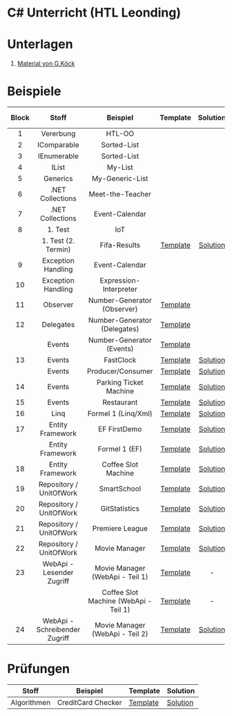 
# C# Unterricht (HTL Leonding)

# Unterlagen

1. [Material von G.Köck](https://github.com/jfuerlinger/CS_IV_19_20)

# Beispiele

| Block |             Stoff             |               Beispiel                |                                             Template                                              | Solution                                                                                         |                                                                        Live Coding |
|:-----:|:-----------------------------:|:-------------------------------------:|:-------------------------------------------------------------------------------------------------:|:-------------------------------------------------------------------------------------------------:|:-----------------------------------------------------------------------------------:|
|   1   |           Vererbung           |                HTL-OO                 |                                                                                                   |                                                                                                  |                                                                                    |
|   2   |          IComparable          |              Sorted-List              |                                                                                                   |                                                                                                  |                                                                                    |
|   3   |          IEnumerable          |              Sorted-List              |                                                                                                   |                                                                                                  |                                                                                    |
|   4   |             IList             |                My-List                |                                                                                                   |                                                                                                  |                                                                                    |
|   5   |           Generics            |            My-Generic-List            |                                                                                                   |                                                                                                  |                                                                                    |
|   6   |       .NET Collections        |           Meet-the-Teacher            |                                                                                                   |                                                                                                  |                                                                                    |
|   7   |       .NET Collections        |            Event-Calendar             |                                                                                                   |                                                                                                  |                                                                                    |
|   8   |            1. Test            |                  IoT                  |                                                                                                   |                                                                                                  |                                                                                    |
|       |      1. Test (2. Termin)      |             Fifa-Results              |        [Template](https://github.com/jfuerlinger/csharp_samples_collections_fifa-results)         | [Solution](https://github.com/jfuerlinger/csharp_samples_collections_fifa-results_solution)      |                                                                                    |
|   9   |      Exception Handling       |            Event-Calendar             |                                                                                                   |                                                                                                  |                                                                                    |
|  10   |      Exception Handling       |        Expression-Interpreter         |                                                                                                   |                                                                                                  |                                                                                    |
|  11   |           Observer            |      Number-Generator (Observer)      |        [Template](https://github.com/jfuerlinger/csharp_samples_observer_numbergenerator)         |                                                                                                  |                                                                                    |
|  12   |           Delegates           |     Number-Generator (Delegates)      |        [Template](https://github.com/jfuerlinger/csharp_samples_delegates_numbergenerator)        |                                                                                                  |                  [Live Coding](https://github.com/jfuerlinger/LiveCoding_20191212) |
|       |            Events             |       Number-Generator (Events)       |         [Template](https://github.com/jfuerlinger/csharp_samples_events_numbergenerator)          |                                                                                                  |                                                                                    |
|  13   |            Events             |               FastClock               |        [Template](https://github.com/jfuerlinger/csharp_samples_events_fastclock-template)        | [Solution](https://github.com/jfuerlinger/csharp_samples_events_fastclock-solution)              |                                                                                    |
|       |            Events             |           Producer/Consumer           |    [Template](https://github.com/jfuerlinger/csharp_samples_events_producerconsumer-template)     | [Solution](https://github.com/jfuerlinger/csharp_samples_events_producerconsumer-solution)       |                                                                                    |
|  14   |            Events             |        Parking Ticket Machine         | [Template](https://github.com/jfuerlinger/csharp_samples_events_parking-ticket-machine-template)  | [Solution](https://github.com/jfuerlinger/csharp_samples_events_parking-ticket-machine-solution) |                                                                                    |
|  15   |            Events             |              Restaurant               |       [Template](https://github.com/jfuerlinger/csharp_samples_events_restaurant-template)        | [Solution](https://github.com/jfuerlinger/csharp_samples_events_restaurant-solution)             |                                                                                    |
|  16   |             Linq              |          Formel 1 (Linq/Xml)          |         [Template](https://github.com/jfuerlinger/csharp_samples_linq-formula1-template)          | [Solution](https://github.com/jfuerlinger/csharp_samples_linq-formula1-solution)                 |                                                                                    |
|  17   |       Entity Framework        |             EF FirstDemo              |          [Template](https://github.com/jfuerlinger/csharp_samples_ef_firstdemo-template)          | [Solution](https://github.com/jfuerlinger/csharp_samples_ef_firstdemo-solution)                  |         [Live Coding](https://github.com/jfuerlinger/POS_LiveCoding_2020-03-05_EF) |
|       |       Entity Framework        |             Formel 1 (EF)             |          [Template](https://github.com/jfuerlinger/csharp_samples_ef_formula1-template)           | [Solution](https://github.com/jfuerlinger/csharp_samples_ef_formula1-solution)                   |                                                                                    |
|  18   |       Entity Framework        |          Coffee Slot Machine          |      [Template](https://github.com/jfuerlinger/csharp_samples_ef_coffeeslotmachine-template)      | [Solution](https://github.com/jfuerlinger/csharp_samples_ef_coffeeslotmachine-solution)          |         [Live Coding](https://github.com/jfuerlinger/POS_LiveCoding_2020-03-12_EF) |
|  19   |    Repository / UnitOfWork    |              SmartSchool              |       [Template](https://github.com/jfuerlinger/csharp_samples_ef_uow_smartschool-template)       | [Solution](https://github.com/jfuerlinger/csharp_samples_ef_uow_smartschool-solution)            |                                                                                    |
|  20   |    Repository / UnitOfWork    |             GitStatistics             |      [Template](https://github.com/jfuerlinger/csharp_samples_ef_uow_gitstatistics-template)      | [Solution](https://github.com/jfuerlinger/csharp_samples_ef_uow_gitstatistics-solution)          |                                                                                    |
|  21   |    Repository / UnitOfWork    |            Premiere League            |      [Template](https://github.com/jfuerlinger/csharp_samples_ef_uow_premierleague-template)      | [Solution](https://github.com/jfuerlinger/csharp_samples_ef_uow_premierleague-solution)          |                                                                                    |
|  22   |    Repository / UnitOfWork    |             Movie Manager             |      [Template](https://github.com/jfuerlinger/csharp_samples_ef_uow_moviemanager-template)       | [Solution](https://github.com/jfuerlinger/csharp_samples_ef_uow_moviemanager-solution)           |                                                                                    |
|  23   |   WebApi - Lesender Zugriff   |    Movie Manager (WebApi - Teil 1)    |   [Template](https://github.com/jfuerlinger/csharp_samples_webapi_moviemanager-part1-template)    | -                                                                                                | [LiveCoding](https://github.com/jfuerlinger/csharp_livecoding_ef_uow_webapi-part1) |
|       |                               | Coffee Slot Machine (WebApi - Teil 1) | [Template](https://github.com/jfuerlinger/csharp_samples_webapi_coffeeslotmachine-part1-template) | -                                                                                                |                                                                                  - |
|  24   | WebApi - Schreibender Zugriff |    Movie Manager (WebApi - Teil 2)    |   [Template](https://github.com/jfuerlinger/csharp_samples_webapi_moviemanager-part2-template)    | [Solution](https://github.com/jfuerlinger/csharp_samples_webapi_moviemanager-part2-solution)     | [LiveCoding](https://github.com/jfuerlinger/csharp_livecoding_ef_uow_webapi-part2/tree/master) |



# Prüfungen

|    Stoff    |      Beispiel      | Template                                                                                  | Solution                                                                                  |
|:-----------:|:------------------:|-------------------------------------------------------------------------------------------|-------------------------------------------------------------------------------------------|
| Algorithmen | CreditCard Checker | [Template](https://github.com/jfuerlinger/csharp_samples_algo_creditcardchecker-template) | [Solution](https://github.com/jfuerlinger/csharp_samples_algo_creditcardchecker-solution) |

